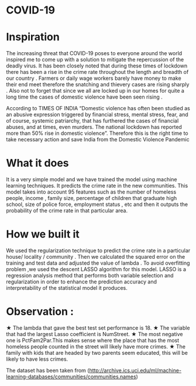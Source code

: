 # COVID-19

# Inspiration
The increasing threat that COVID-19 poses to everyone around the world inspired me to come up with a solution to mitigate the repercussion of the deadly virus. It has been closely noted that during these times of lockdown there has been a rise in the crime rate throughout the length and breadth of our country . Farmers or daily wage workers barely have money to make their end meet therefore the snatching and thievery cases are rising sharply . Also not to forget that since we all are locked up in our homes 
for quite a long time the cases of domestic violence have been seen rising .

According to TIMES OF INDIA
“Domestic violence has often been studied as an abusive expression triggered by financial stress, mental stress, fear, and of course, systemic patriarchy, that has furthered the cases of financial abuses, and at times, even murders. The national lockdown has reported more than 50% rise in domestic violence”. Therefore this is the right time to take necessary action and save India from the Domestic Violence Pandemic

# What it does
It is a very simple model and we have trained the model using machine learning techniques. It predicts the crime rate in the new communities. This model takes into account 95 features such as the number of homeless people, income , family size, percentage of children that graduate high school, size of police force, employment status , etc and then it outputs the probability of the crime rate in that particular area.


# How we built it
We used the regularization technique to predict the crime rate in a particular house/ locality / community . Then we calculated the squared error on the training and test data and adjusted the value of lambda . To avoid overfitting problem ,we used the descent LASSO algorithm for this model. LASSO is a regression analysis method that performs both variable selection and regularization in order to enhance the prediction accuracy and interpretability of the statistical model it produces.

# Observation :
★ The lambda that gave the best test set performance is 18.
★ The variable that had the largest Lasso coefficient is NumStreet.
★ The most negative one is PctFam2Par.This makes sense where the place that
has the most homeless people counted in the street will likely have more crimes.
★ The family with kids that are headed by two parents seem educated, this will be
likely to have less crimes.

The dataset has been taken from
(http://archive.ics.uci.edu/ml/machine-learning-databases/communities/communities.names)
